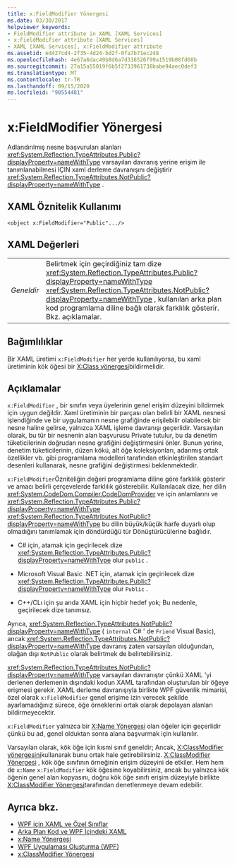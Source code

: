 ```yaml
---
title: x:FieldModifier Yönergesi
ms.date: 03/30/2017
helpviewer_keywords:
- FieldModifier attribute in XAML [XAML Services]
- x:FieldModifier attribute [XAML Services]
- XAML [XAML Services], x:FieldModifier attribute
ms.assetid: ed427cd4-2f35-4d24-bd2f-0fa7b71ec248
ms.openlocfilehash: 4e67a6dac49b8d6a7d316526f99a1519b08fd68b
ms.sourcegitcommit: 27a15a55019f6b5f2733961738babe94aec0def3
ms.translationtype: MT
ms.contentlocale: tr-TR
ms.lasthandoff: 09/15/2020
ms.locfileid: "90554481"
---
```

# <a name="xfieldmodifier-directive"></a>x:FieldModifier Yönergesi
Adlandırılmış nesne başvuruları alanları <xref:System.Reflection.TypeAttributes.Public?displayProperty=nameWithType> varsayılan davranış yerine erişim ile tanımlanabilmesi IÇIN xaml derleme davranışını değiştirir <xref:System.Reflection.TypeAttributes.NotPublic?displayProperty=nameWithType> .

## <a name="xaml-attribute-usage"></a>XAML Öznitelik Kullanımı

```xaml
<object x:FieldModifier="Public".../>
```

## <a name="xaml-values"></a>XAML Değerleri

|||
|-|-|
|*Geneldir*|Belirtmek için geçirdiğiniz tam dize <xref:System.Reflection.TypeAttributes.Public?displayProperty=nameWithType> <xref:System.Reflection.TypeAttributes.NotPublic?displayProperty=nameWithType> , kullanılan arka plan kod programlama diline bağlı olarak farklılık gösterir. Bkz. açıklamalar.|

## <a name="dependencies"></a>Bağımlılıklar

 Bir XAML üretimi `x:FieldModifier` her yerde kullanılıyorsa, bu xaml üretiminin kök öğesi bir [X:Class yönergesi](xclass-directive.md)bildirmelidir.

## <a name="remarks"></a>Açıklamalar

`x:FieldModifier` , bir sınıfın veya üyelerinin genel erişim düzeyini bildirmek için uygun değildir. Xaml üretiminin bir parçası olan belirli bir XAML nesnesi işlendiğinde ve bir uygulamanın nesne grafiğinde erişilebilir olabilecek bir nesne haline gelirse, yalnızca XAML işleme davranışı geçerlidir. Varsayılan olarak, bu tür bir nesnenin alan başvurusu Private tutulur, bu da denetim tüketicilerinin doğrudan nesne grafiğini değiştirmesini önler. Bunun yerine, denetim tüketicilerinin, düzen kökü, alt öğe koleksiyonları, adanmış ortak özellikler vb. gibi programlama modelleri tarafından etkinleştirilen standart desenleri kullanarak, nesne grafiğini değiştirmesi beklenmektedir.

`x:FieldModifier`Özniteliğin değeri programlama diline göre farklılık gösterir ve amacı belirli çerçevelerde farklılık gösterebilir. Kullanılacak dize, her dilin <xref:System.CodeDom.Compiler.CodeDomProvider> ve için anlamlarını ve <xref:System.Reflection.TypeAttributes.Public?displayProperty=nameWithType> <xref:System.Reflection.TypeAttributes.NotPublic?displayProperty=nameWithType> bu dilin büyük/küçük harfe duyarlı olup olmadığını tanımlamak için döndürdüğü tür Dönüştürücülerine bağlıdır.

- C# için, atamak için geçirilecek dize <xref:System.Reflection.TypeAttributes.Public?displayProperty=nameWithType> olur `public` .

- Microsoft Visual Basic .NET için, atamak için geçirilecek dize <xref:System.Reflection.TypeAttributes.Public?displayProperty=nameWithType> olur `Public` .

- C++/CLı için şu anda XAML için hiçbir hedef yok; Bu nedenle, geçirilecek dize tanımsız.

Ayrıca, <xref:System.Reflection.TypeAttributes.NotPublic?displayProperty=nameWithType> ( `internal` C# ' de `Friend` Visual Basic), ancak <xref:System.Reflection.TypeAttributes.NotPublic?displayProperty=nameWithType> davranış zaten varsayılan olduğundan, olağan dışı `NotPublic` olarak belirtmek de belirtebilirsiniz.

<xref:System.Reflection.TypeAttributes.NotPublic?displayProperty=nameWithType> varsayılan davranıştır çünkü XAML 'yi derlenen derlemenin dışındaki kodun XAML tarafından oluşturulan bir öğeye erişmesi gerekir. XAML derleme davranışıyla birlikte WPF güvenlik mimarisi, özel olarak `x:FieldModifier` genel erişime izin verecek şekilde ayarlamadığınız sürece, öğe örneklerini ortak olarak depolayan alanları bildirmeyecektir.

`x:FieldModifier` yalnızca bir [X:Name Yönergesi](xname-directive.md) olan öğeler için geçerlidir çünkü bu ad, genel olduktan sonra alana başvurmak için kullanılır.

Varsayılan olarak, kök öğe için kısmi sınıf geneldir; Ancak, [X:ClassModifier yönergesini](xclassmodifier-directive.md)kullanarak bunu ortak hale getirebilirsiniz. [X:ClassModifier Yönergesi](xclassmodifier-directive.md) , kök öğe sınıfının örneğinin erişim düzeyini de etkiler. Hem hem de `x:Name` `x:FieldModifier` kök öğesine koyabilirsiniz, ancak bu yalnızca kök öğenin genel alan kopyasını, doğru kök öğe sınıfı erişim düzeyiyle birlikte [X:ClassModifier Yönergesi](xclassmodifier-directive.md)tarafından denetlenmeye devam edebilir.

## <a name="see-also"></a>Ayrıca bkz.

- [WPF için XAML ve Özel Sınıflar](/dotnet/desktop/wpf/advanced/xaml-and-custom-classes-for-wpf)
- [Arka Plan Kod ve WPF İçindeki XAML](/dotnet/desktop/wpf/advanced/code-behind-and-xaml-in-wpf)
- [x:Name Yönergesi](xname-directive.md)
- [WPF Uygulaması Oluşturma (WPF)](/dotnet/desktop/wpf/app-development/building-a-wpf-application-wpf)
- [x:ClassModifier Yönergesi](xclassmodifier-directive.md)
